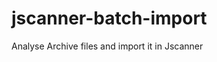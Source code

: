 jscanner-batch-import
============================

Analyse Archive files and import it in Jscanner 